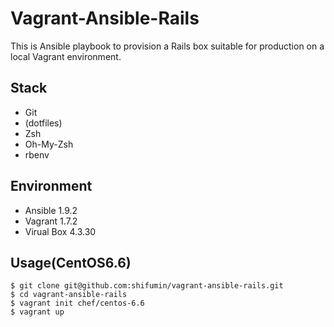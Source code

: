 Vagrant-Ansible-Rails
===============
This is Ansible playbook to provision a Rails box suitable for production on a local Vagrant environment.

## Stack
* Git
* (dotfiles)
* Zsh
* Oh-My-Zsh
* rbenv

## Environment
* Ansible 1.9.2
* Vagrant 1.7.2
* Virual Box 4.3.30

## Usage(CentOS6.6)

```
$ git clone git@github.com:shifumin/vagrant-ansible-rails.git
$ cd vagrant-ansible-rails
$ vagrant init chef/centos-6.6
$ vagrant up
```
